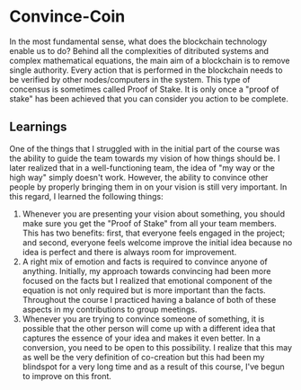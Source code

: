 # Convince-Coin
In the most fundamental sense, what does the blockchain technology enable us to do? Behind all the complexities of ditributed systems and complex mathematical equations, the main aim of a blockchain is to remove single authority. Every action that is performed in the blockchain needs to be verified by other nodes/computers in the system. This type of concensus is sometimes called Proof of Stake. It is only once a "proof of stake" has been achieved that you can consider you action to be complete.

## Learnings
One of the things that I struggled with in the initial part of the course was the ability to guide the team towards my vision of how things should be. I later realized that in a well-functioning team, the idea of "my way or the high way" simply doesn't work. However, the ability to convince other people by properly bringing them in on your vision is still very important. In this regard, I learned the following things:
1. Whenever you are presenting your vision about something, you should make sure you get the "Proof of Stake" from all your team members. This has two benefits: first, that everyone feels engaged in the project; and second, everyone feels welcome improve the initial idea because no idea is perfect and there is always room for improvement.
2. A right mix of emotion and facts is required to convince anyone of anything. Initially, my approach towards convincing had been more focused on the facts but I realized that emotional component of the equation is not only required but is more important than the facts. Throughout the course I practiced having a balance of both of these aspects in my contributions to group meetings.
3. Whenever you are trying to convince someone of something, it is possible that the other person will come up with a different idea that captures the essence of your idea and makes it even better. In a conversion, you need to be open to this possibility. I realize that this may as well be the very definition of co-creation but this had been my blindspot for a very long time and as a result of this course, I've begun to improve on this front.


